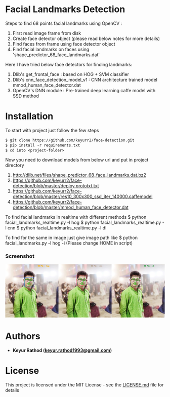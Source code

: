 Facial Landmarks Detection
==================
Steps to find 68 points facial landmarks using OpenCV :

1. First read image frame from disk
2. Create face detector object (please read below notes for more details)
3. Find faces from frame using face detector object
4. Find facial landmarks on faces using 'shape_predictor_68_face_landmarks.dat'

Here I have tried below face detectors for finding landmarks:

1. Dlib's get_frontal_face : based on HOG + SVM classifier
2. Dlib's cnn_face_detection_model_v1 : CNN architecture trained model mmod_human_face_detector.dat
3. OpenCV's DNN module : Pre-trained deep learning caffe model with SSD method 


Installation
==================

To start with project just follow the few steps 

    $ git clone https://github.com/keyurr2/face-detection.git
    $ pip install -r requirements.txt
    $ cd into <project-folder>

Now you need to download models from below url and put in project directory

1. http://dlib.net/files/shape_predictor_68_face_landmarks.dat.bz2
2. https://github.com/keyurr2/face-detection/blob/master/deploy.prototxt.txt
3. https://github.com/keyurr2/face-detection/blob/master/res10_300x300_ssd_iter_140000.caffemodel
4. https://github.com/keyurr2/face-detection/blob/master/mmod_human_face_detector.dat

To find facial landmarks in realtime with different methods
    $ python facial_landmarks_realtime.py -l hog
    $ python facial_landmarks_realtime.py -l cnn
    $ python facial_landmarks_realtime.py -l dl

To find for the same in image just give image path like 
    $ python facial_landmarks.py -l hog -i <image-path>
(Please change HOME in script)

### Screenshot
![HOG+SVM vs CNN vs DNN](/out.png?raw=true "HOG+SVM vs CNN vs DNN")


Authors
==================

* **Keyur Rathod (keyur.rathod1993@gmail.com)**

License
==================

This project is licensed under the MIT License - see the [LICENSE.md](LICENSE.md) file for details
